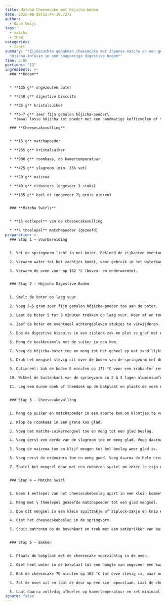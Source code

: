 ```yaml
---
title: Matcha Cheesecake met Hōjicha-bodem
date: 2025-06-20T12:44:19.727Z
author:
  - Daan Geijs
tags:
  - matcha
  - thee
categories:
  - taart
summary: "*Zijdezachte gebakken cheesecake met Japanse matcha en een geroosterde
  hōjicha-infusie in een knapperige digestive bodem*"
time: 3:00
portions: "12"
ingredients: >-
  ### **Bodem**


  * **135 g** ongezouten boter

  * **240 g** digestive biscuits

  * **35 g** kristalsuiker

  * **5–7 g** zeer fijn gemalen hōjicha-poeder\
    *(maal losse hōjicha tot poeder met een handmatige koffiemolen of theemolen)*

  ### **Cheesecakevulling**


  * **16 g** matchapoeder

  * **265 g** kristalsuiker

  * **900 g** roomkaas, op kamertemperatuur

  * **425 g** slagroom (min. 35% vet)

  * **20 g** maïzena

  * **40 g** eidooiers (ongeveer 3 stuks)

  * **135 g** heel ei (ongeveer 2½ grote eieren)


  ### **Matcha Swirls**


  * **1½ eetlepel** van de cheesecakevulling

  * **⅓ theelepel** matchapoeder (gezeefd)
preparation: >-
  ### Stap 1 – Voorbereiding


  1. Vet de springvorm licht in met boter. Bekleed de zijkanten eventueel met bakpapier.

  2. Verwarm water tot het zachtjes kookt, voor gebruik in het waterbad.

  3. Verwarm de oven voor op 162 °C (boven- en onderwarmte).


  ### Stap 2 – Hōjicha Digestive-Bodem


  1. Smelt de boter op laag vuur.

  2. Voeg 3–5 gram zeer fijn gemalen hōjicha-poeder toe aan de boter.

  3. Laat de boter 5 tot 8 minuten trekken op laag vuur. Roer af en toe door.

  4. Zeef de boter om eventueel achtergebleven stukjes te verwijderen.

  5. Doe de digestive biscuits in een ziplock-zak en plet ze grof met een deegroller. Laat wat kruimstructuur over.

  6. Meng de koekkruimels met de suiker in een kom.

  7. Voeg de hōjicha-boter toe en meng tot het geheel op nat zand lijkt.

  8. Druk het mengsel stevig uit over de bodem van de springvorm met de achterkant van een lepel of maatbeker.

  9. Optioneel: bak de bodem 8 minuten op 171 °C voor een krokanter resultaat. Laat volledig afkoelen.

  10. Wikkel de buitenkant van de springvorm in 2 à 3 lagen aluminiumfolie of gebruik een ovenzak om waterlekkage te voorkomen.

  11. Leg een dunne doek of theedoek op de bakplaat en plaats de vorm erop.


  ### Stap 3 – Cheesecakevulling


  1. Meng de suiker en matchapoeder in een aparte kom om klontjes te voorkomen.

  2. Klop de roomkaas in een grote kom glad.

  3. Voeg het matcha-suikermengsel toe en meng tot een glad beslag.

  4. Voeg eerst een derde van de slagroom toe en meng glad. Voeg daarna de rest van de slagroom toe.

  5. Voeg de maïzena toe en blijf mengen tot het beslag weer glad is.

  6. Voeg eerst de eidooiers toe en meng goed. Voeg daarna de hele eieren toe, één voor één.

  7. Spatel het mengsel door met een rubberen spatel om zeker te zijn dat alles goed gemengd is.


  ### Stap 4 – Matcha Swirl


  1. Neem 1 eetlepel van het cheesecakebeslag apart in een klein kommetje.

  2. Meng met ¼ theelepel gezeefde matchapoeder tot een glad mengsel.

  3. Doe dit mengsel in een klein spuitzakje of ziplock-zakje en knip een klein puntje af.

  4. Giet het cheesecakebeslag in de springvorm.

  5. Spuit patronen op de bovenkant en trek met een satéprikker van buiten naar binnen om een marble-effect te maken.


  ### Stap 5 – Bakken


  1. Plaats de bakplaat met de cheesecake voorzichtig in de oven.

  2. Giet heet water in de bakplaat tot een hoogte van ongeveer een kwart tot een derde van de springvorm.

  3. Bak de cheesecake 70 minuten op 162 °C tot deze stevig is, maar nog licht wiebelt in het midden.

  4. Zet de oven uit en laat de deur op een kier openstaan. Laat de cheesecake 30 minuten in de oven afkoelen.

  5. Laat daarna volledig afkoelen op kamertemperatuur en zet minimaal 5 uur in de koelkast tot de cheesecake volledig koud is.
ignore: false
---
```

